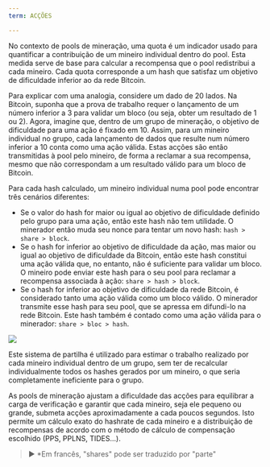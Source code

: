 ```yaml
---
term: ACÇÕES

---
```

No contexto de pools de mineração, uma quota é um indicador usado para quantificar a contribuição de um mineiro individual dentro do pool. Esta medida serve de base para calcular a recompensa que o pool redistribui a cada mineiro. Cada quota corresponde a um hash que satisfaz um objetivo de dificuldade inferior ao da rede Bitcoin.

Para explicar com uma analogia, considere um dado de 20 lados. Na Bitcoin, suponha que a prova de trabalho requer o lançamento de um número inferior a 3 para validar um bloco (ou seja, obter um resultado de 1 ou 2). Agora, imagine que, dentro de um grupo de mineração, o objetivo de dificuldade para uma ação é fixado em 10. Assim, para um mineiro individual no grupo, cada lançamento de dados que resulte num número inferior a 10 conta como uma ação válida. Estas acções são então transmitidas à pool pelo mineiro, de forma a reclamar a sua recompensa, mesmo que não correspondam a um resultado válido para um bloco de Bitcoin.

Para cada hash calculado, um mineiro individual numa pool pode encontrar três cenários diferentes:


- Se o valor do hash for maior ou igual ao objetivo de dificuldade definido pelo grupo para uma ação, então este hash não tem utilidade. O minerador então muda seu nonce para tentar um novo hash: `hash > share > block`.
- Se o hash for inferior ao objetivo de dificuldade da ação, mas maior ou igual ao objetivo de dificuldade da Bitcoin, então este hash constitui uma ação válida que, no entanto, não é suficiente para validar um bloco. O mineiro pode enviar este hash para o seu pool para reclamar a recompensa associada à ação: `share > hash > block`.
- Se o hash for inferior ao objetivo de dificuldade da rede Bitcoin, é considerado tanto uma ação válida como um bloco válido. O minerador transmite esse hash para seu pool, que se apressa em difundi-lo na rede Bitcoin. Este hash também é contado como uma ação válida para o minerador: `share > bloc > hash`.

![](../../dictionnaire/assets/32.webp)

Este sistema de partilha é utilizado para estimar o trabalho realizado por cada mineiro individual dentro de um grupo, sem ter de recalcular individualmente todos os hashes gerados por um mineiro, o que seria completamente ineficiente para o grupo.

As pools de mineração ajustam a dificuldade das acções para equilibrar a carga de verificação e garantir que cada mineiro, seja ele pequeno ou grande, submeta acções aproximadamente a cada poucos segundos. Isto permite um cálculo exato do hashrate de cada mineiro e a distribuição de recompensas de acordo com o método de cálculo de compensação escolhido (PPS, PPLNS, TIDES...).

> ► *Em francês, "shares" pode ser traduzido por "parte"